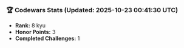### 🏆 Codewars Stats (Updated: 2025-10-23 00:41:30 UTC)

- **Rank:** 8 kyu
- **Honor Points:** 3
- **Completed Challenges:** 1
